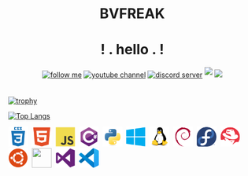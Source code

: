 <h1 align="center"> BVFREAK </h1>

<h1 align="center"> ! . hello . ! </h1>


<div align="center">
   <a href="https://www.github.com/BVFreak" target="_blank">
<img src=https://img.shields.io/badge/follow%20me-black.svg?&style=for-the-badge&logo=github&logoColor=white alt="follow me" style="margin-bottom: 5px;" /></a>
<a href="https://youtube.com/@bv_freak" target="_blank">
<img src=https://img.shields.io/badge/youtube-red.svg?&style=for-the-badge&logo=youtube&logoColor=white alt="youtube channel" style="margin-bottom: 5px;" /></a>
<a href="https://discord.gg/Hm9gEJ6EYU" target="_blank">
<img src=https://img.shields.io/badge/discord-7289da.svg?&style=for-the-badge&logo=discord&logoColor=white alt="discord server" style="margin-bottom: 5px;" /></a>
<a href="https://www.bvfreak.com" target="_blank">
   <img src="https://img.shields.io/badge/Wesbite-grey.svg?&style=for-the-badge&logo=linux&logoColor=black&alt=Website" style="margin-bottom: 5px;" /></a>
<img src=https://visitor-badge.laobi.icu/badge?page_id=BVFreak.BVFreak />
</div>
<br>

[![trophy](https://github-profile-trophy.vercel.app/?username=BVFreak&theme=onedark)](https://github.com/ryo-ma/github-profile-trophy)

[![Top Langs](https://github-readme-stats.vercel.app/api/top-langs/?username=BVFreak&langs_count=10&layout=compact&theme=dark)](https://github.com/anuraghazra/github-readme-stats)

<p>
<img src="https://github.com/devicons/devicon/blob/master/icons/css3/css3-plain-wordmark.svg"  title="CSS3" alt="CSS" width="40" height="40"/>&nbsp;
<img src="https://github.com/devicons/devicon/blob/master/icons/html5/html5-plain.svg" title="HTML5" alt="HTML" width="40" height="40"/>&nbsp;
<img src="https://github.com/devicons/devicon/blob/master/icons/javascript/javascript-original.svg" title="JavaScript" alt="JavaScript" width="40" height="40"/>&nbsp;
<img src="https://github.com/devicons/devicon/blob/master/icons/csharp/csharp-original.svg" title="C" alt="C" width="40" height="40"/>&nbsp;
<img src="https://github.com/devicons/devicon/blob/master/icons/python/python-original.svg" title="C" alt="C" width="40" height="40"/>&nbsp;
<img src="https://github.com/devicons/devicon/blob/master/icons/windows8/windows8-original.svg" title="" alt="" width="40" height="40"/>&nbsp;
<img src="https://github.com/devicons/devicon/blob/master/icons/linux/linux-original.svg" title="" alt="" width="40" height="40"/>&nbsp;
<img src="https://github.com/devicons/devicon/blob/master/icons/debian/debian-original.svg" title="" alt="" width="40" height="40"/>&nbsp;
<img src="https://github.com/devicons/devicon/blob/master/icons/fedora/fedora-original.svg" title="" alt="" width="40" height="40"/>&nbsp;
<img src="https://github.com/devicons/devicon/blob/master/icons/redhat/redhat-plain.svg" title="" alt="" width="40" height="40"/>&nbsp;
<img src="https://github.com/devicons/devicon/blob/master/icons/ubuntu/ubuntu-plain.svg" title="" alt="" width="40" height="40"/>&nbsp;
<img src="https://github.com/devicons/devicon/blob/master/icons/pios/pios-original.svg" title="" alt="" width="40" height="40"/>&nbsp;
<img src="https://github.com/devicons/devicon/blob/master/icons/visualstudio/visualstudio-plain.svg" title="" alt="" width="40" height="40"/>&nbsp;
<img src="https://github.com/devicons/devicon/blob/master/icons/vscode/vscode-original.svg" title="" alt="" width="40" height="40"/>&nbsp;
</p>
